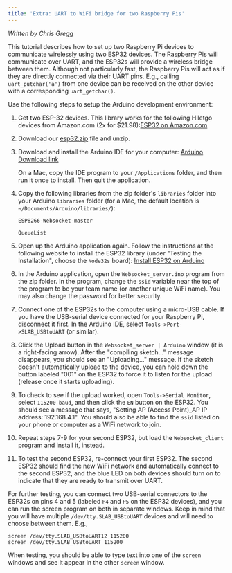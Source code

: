 ```yaml
---
title: 'Extra: UART to WiFi bridge for two Raspberry Pis'
---
```


*Written by Chris Gregg*

This tutorial describes how to set up two Raspberry Pi devices to communicate wirelessly
using two ESP32 devices. The Raspberry Pis will communicate over UART, and the ESP32s will
provide a wireless bridge between them. Although not particularly fast, the Raspberry Pis
will act as if they are directly connected via their UART pins. E.g., calling 
`uart_putchar('a')` from one device can be received on the other device with a
corresponding `uart_getchar()`.

Use the following steps to setup the Arduino development environment:

1. Get two ESP-32 devices. This library works for the following Hiletgo devices from Amazon.com (2x for $21.98):[ESP32 on Amazon.com](https://www.amazon.com/HiLetgo-ESP-WROOM-32-Development-Microcontroller-Integrated/dp/B0718T232Z/ref=sr_1_2_sspa)

2. Download our [esp32.zip](/guides/extras/esp32.zip) file and unzip.

3. Download and install the Arduino IDE for your computer: [Arduino Download link](https://www.arduino.cc/en/Main/Software)
    
    On a Mac, copy the IDE program to your `/Applications` folder, and then run it once to install. Then quit the application.

4. Copy the following libraries from the zip folder's `libraries` folder into your Arduino `libraries` folder (for a Mac, the default location is `~/Documents/Arduino/libraries/`):

   `ESP8266-Websocket-master`

   `QueueList`

5. Open up the Arduino application again. Follow the instructions at the following website to install the ESP32 library (under "Testing the Installation", choose the `Node32s` board): [Install ESP32 on Arduino](https://randomnerdtutorials.com/installing-the-esp32-board-in-arduino-ide-mac-and-linux-instructions/)

6. In the Arduino application, open the `Websocket_server.ino` program from the zip folder. In the program, change the `ssid` variable near the top of the program to be your team name (or another unique WiFi name). You may also change the password for better security.

7. Connect one of the ESP32s to the computer using a micro-USB cable. If you have the USB-serial device connected for your Raspberry Pi, disconnect it first. In the Arduino IDE, select `Tools->Port->SLAB_USBtoUART` (or similar).

8. Click the Upload button in the `Websocket_server | Arduino` window (it is a right-facing arrow). After the "compiling sketch..." message disappears, you should see an "Uploading..." message. If the sketch doesn't automatically upload to the device, you can hold down the button labeled "001" on the ESP32 to force it to listen for the upload (release once it starts uploading).

9. To check to see if the upload worked, open `Tools->Serial Monitor`, select `115200 baud`, and then click the `EN` button on the ESP32. You should see a message that says, "Setting AP (Access Point)_AP IP address: 192.168.4.1". You should also be able to find the `ssid` listed on your phone or computer as a WiFi network to join.

10. Repeat steps 7-9 for your second ESP32, but load the `Websocket_client` program and install it, instead.

11. To test the second ESP32, re-connect your first ESP32. The second ESP32 should find the new WiFi network and automatically connect to the second ESP32, and the blue LED on both devices should turn on to indicate that they are ready to transmit over UART.

For further testing, you can connect two USB-serial connectors to the ESP32s on pins 4 and 5 (labeled `P4` and `P5` on the ESP32 devices), and you can run the screen program on both in separate windows. Keep in mind that you will have multiple `/dev/tty.SLAB_USBtoUART` devices and will need to choose between them. E.g.,

    screen /dev/tty.SLAB_USBtoUART12 115200
    screen /dev/tty.SLAB_USBtoUART 115200

When testing, you should be able to type text into one of the `screen` windows and see it appear in the other `screen` window.
